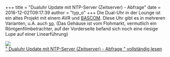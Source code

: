 +++
title = "Dualuhr Update mit NTP-Server (Zeitserver) - Abfrage"
date = 2016-12-02T09:17:39
author = "typ_o"
+++
Die Dual-Uhr in der Lounge ist ein altes Projekt mit einem AVR und
[BASCOM](http://www.mcselec.com/?option=com_content&task=view&id=14&Itemid=41).
Diese Uhr gibt es in mehreren Varianten, u.A. auch
[so](https://www.youtube.com/watch?v=HVVzy0h6RqQ). (Das Gehäuse ist vom
Flohmarkt, vermutlich ein Röntgenfilmbetrachter, auf der Vorderseite
befand sich noch eine riesige Lupe auf einer Linearführung)  
  
[![](https://flipdot.org/blog/uploads/_uhr.serendipityThumb.jpg)](https://flipdot.org/blog/uploads/_uhr.jpg)  
[" Dualuhr Update mit NTP-Server (Zeitserver) - Abfrage " vollständig
lesen](https://flipdot.org/blog/archives/359-Dualuhr-Update-mit-NTP-Server-Zeitserver-Abfrage.html#extended)

